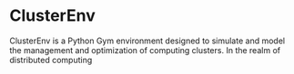# ClusterEnv
ClusterEnv is a Python Gym environment designed to simulate and model the management and optimization of computing clusters. In the realm of distributed computing
